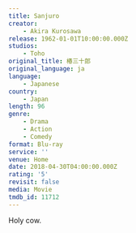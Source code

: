 ```yaml
---
title: Sanjuro
creator:
    - Akira Kurosawa
release: 1962-01-01T10:00:00.000Z
studios:
    - Toho
original_title: 椿三十郎
original_language: ja
language:
    - Japanese
country:
    - Japan
length: 96
genre:
    - Drama
    - Action
    - Comedy
format: Blu-ray
service: ''
venue: Home
date: 2018-04-30T04:00:00.000Z
rating: '5'
revisit: false
media: Movie
tmdb_id: 11712
---
```


Holy cow.
